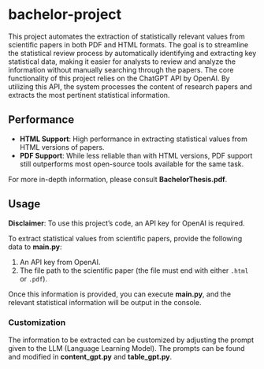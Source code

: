 # bachelor-project
This project automates the extraction of statistically relevant values from scientific papers in both PDF and HTML formats. The goal is to streamline the statistical review process by automatically identifying and extracting key statistical data, making it easier for analysts to review and analyze the information without manually searching through the papers. The core functionality of this project relies on the ChatGPT API by OpenAI. By utilizing this API, the system processes the content of research papers and extracts the most pertinent statistical information.

## **Performance**
- **HTML Support**: High performance in extracting statistical values from HTML versions of papers.
- **PDF Support**: While less reliable than with HTML versions, PDF support still outperforms most open-source tools available for the same task.  

For more in-depth information, please consult **BachelorThesis.pdf**.

## **Usage**

**Disclaimer**: To use this project’s code, an API key for OpenAI is required.

To extract statistical values from scientific papers, provide the following data to **main.py**:
1. An API key from OpenAI.
2. The file path to the scientific paper (the file must end with either `.html` or `.pdf`).

Once this information is provided, you can execute **main.py**, and the relevant statistical information will be output in the console.

### **Customization**
The information to be extracted can be customized by adjusting the prompt given to the LLM (Language Learning Model). The prompts can be found and modified in **content_gpt.py** and **table_gpt.py**.
